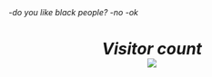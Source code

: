 <i>
 -do you like black people?
 -no
 -ok
<i> 
  <h1 align="center">Visitor count<br>
  <img src="https://profile-counter.glitch.me/yourusernamehere/count.svg" />
    </h1>
</p>
